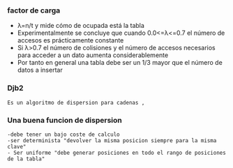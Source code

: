 ### factor de carga
- λ=n/t y mide cómo de ocupada está la tabla  
- Experimentalmente se concluye que cuando 0.0<=λ<=0.7 el número de accesos es prácticamente constante  
- Si λ>0.7 el número de colisiones y el número de accesos necesarios para acceder a un dato aumenta considerablemente  
- Por tanto en general una tabla debe ser un 1/3 mayor que el número de datos a insertar


### Djb2 
	Es un algoritmo de dispersion para cadenas , 


### Una buena funcion de dispersion 
	-debe tener un bajo coste de calculo 
	-ser determinista "devolver la misma posicion siempre para la misma clave"
	- Ser uniforme "debe generar posiciones en todo el rango de posiciones de la tabla"